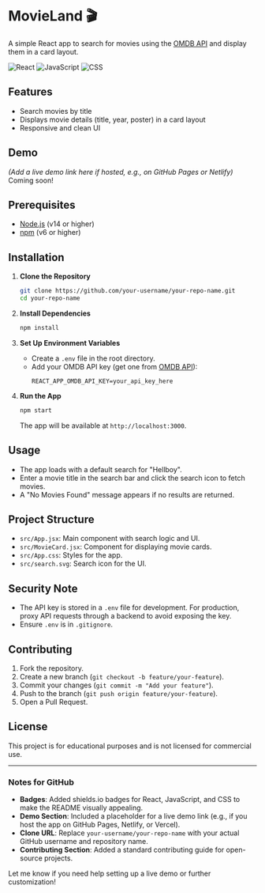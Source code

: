 # MovieLand 🎬

A simple React app to search for movies using the [OMDB API](http://www.omdbapi.com/) and display them in a card layout.

![React](https://img.shields.io/badge/react-%2320232a.svg?style=flat&logo=react&logoColor=%2361DAFB)
![JavaScript](https://img.shields.io/badge/javascript-%23323330.svg?style=flat&logo=javascript&logoColor=%23F7DF1E)
![CSS](https://img.shields.io/badge/CSS-1572B6?style=flat&logo=css3&logoColor=white)

## Features

- Search movies by title
- Displays movie details (title, year, poster) in a card layout
- Responsive and clean UI

## Demo

_(Add a live demo link here if hosted, e.g., on GitHub Pages or Netlify)_  
Coming soon!

## Prerequisites

- [Node.js](https://nodejs.org/) (v14 or higher)
- [npm](https://www.npmjs.com/) (v6 or higher)

## Installation

1. **Clone the Repository**

   ```bash
   git clone https://github.com/your-username/your-repo-name.git
   cd your-repo-name
   ```

2. **Install Dependencies**

   ```bash
   npm install
   ```

3. **Set Up Environment Variables**

   - Create a `.env` file in the root directory.
   - Add your OMDB API key (get one from [OMDB API](http://www.omdbapi.com/apikey.aspx)):
     ```env
     REACT_APP_OMDB_API_KEY=your_api_key_here
     ```

4. **Run the App**
   ```bash
   npm start
   ```
   The app will be available at `http://localhost:3000`.

## Usage

- The app loads with a default search for "Hellboy".
- Enter a movie title in the search bar and click the search icon to fetch movies.
- A "No Movies Found" message appears if no results are returned.

## Project Structure

- `src/App.jsx`: Main component with search logic and UI.
- `src/MovieCard.jsx`: Component for displaying movie cards.
- `src/App.css`: Styles for the app.
- `src/search.svg`: Search icon for the UI.

## Security Note

- The API key is stored in a `.env` file for development. For production, proxy API requests through a backend to avoid exposing the key.
- Ensure `.env` is in `.gitignore`.

## Contributing

1. Fork the repository.
2. Create a new branch (`git checkout -b feature/your-feature`).
3. Commit your changes (`git commit -m "Add your feature"`).
4. Push to the branch (`git push origin feature/your-feature`).
5. Open a Pull Request.

## License

This project is for educational purposes and is not licensed for commercial use.

---

### Notes for GitHub

- **Badges**: Added shields.io badges for React, JavaScript, and CSS to make the README visually appealing.
- **Demo Section**: Included a placeholder for a live demo link (e.g., if you host the app on GitHub Pages, Netlify, or Vercel).
- **Clone URL**: Replace `your-username/your-repo-name` with your actual GitHub username and repository name.
- **Contributing Section**: Added a standard contributing guide for open-source projects.

Let me know if you need help setting up a live demo or further customization!

